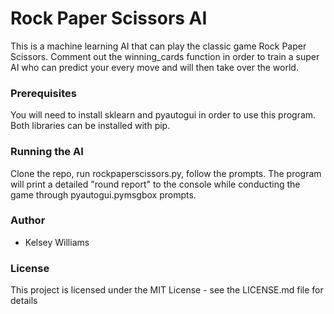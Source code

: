 # Rock Paper Scissors AI
This is a machine learning AI that can play the classic game Rock Paper Scissors. Comment out the winning_cards function in order to train a super AI who can predict your every move and will then take over the world.

### Prerequisites
You will need to install sklearn and pyautogui in order to use this program.  Both libraries can be installed with pip.

### Running the AI
Clone the repo, run rockpaperscissors.py, follow the prompts.  The program will print a detailed "round report" to the console while conducting the game through pyautogui.pymsgbox prompts.

### Author
- Kelsey Williams

### License
This project is licensed under the MIT License - see the LICENSE.md file for details